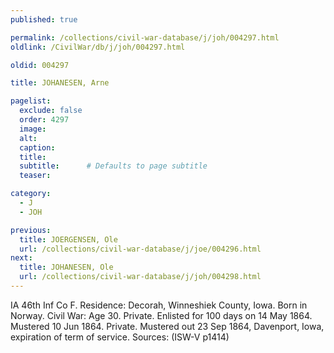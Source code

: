 ```yaml
---
published: true

permalink: /collections/civil-war-database/j/joh/004297.html
oldlink: /CivilWar/db/j/joh/004297.html

oldid: 004297

title: JOHANESEN, Arne

pagelist:
  exclude: false
  order: 4297
  image: 
  alt:
  caption:
  title:
  subtitle:      # Defaults to page subtitle
  teaser:

category: 
  - J 
  - JOH

previous:
  title: JOERGENSEN, Ole
  url: /collections/civil-war-database/j/joe/004296.html  
next:
  title: JOHANESEN, Ole
  url: /collections/civil-war-database/j/joh/004298.html   
---
```

IA 46th Inf Co F. Residence: Decorah, Winneshiek County, Iowa. Born in Norway. Civil War: Age 30. Private. Enlisted for 100 days on 14 May 1864. Mustered 10 Jun 1864. Private. Mustered out 23 Sep 1864, Davenport, Iowa, expiration of term of service. Sources: (ISW-V p1414)